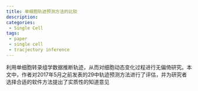 ```yaml
---
title: 单细胞轨迹预测方法的比较
description: 
categories:
 - Single Cell
tags:
 - paper
 - single cell
 - tracjectory inference
---
```


利用单细胞转录组学数据推断轨迹，从而对细胞动态变化过程进行无偏倚研究。本文中，作者对2017年5月之前发表的29中轨迹预测方法进行了评估，并为研究者选择合适的软件方法提出了实质性的知道意见

<!-- more -->
